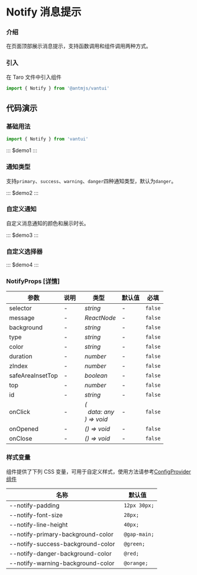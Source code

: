 # Notify 消息提示

### 介绍

在页面顶部展示消息提示，支持函数调用和组件调用两种方式。

### 引入

在 Taro 文件中引入组件

```js
import { Notify } from '@antmjs/vantui'
```

## 代码演示

### 基础用法

```js
import { Notify } from 'vantui'
```

::: $demo1 :::

### 通知类型

支持`primary`、`success`、`warning`、`danger`四种通知类型，默认为`danger`。

::: $demo2 :::

### 自定义通知

自定义消息通知的颜色和展示时长。

::: $demo3 :::

### 自定义选择器

::: $demo4 :::

### NotifyProps [[详情]](https://github.com/AntmJS/vantui/tree/main/packages/vantui/types/notify.d.ts)

| 参数             | 说明 | 类型                                                                                                | 默认值 | 必填    |
| ---------------- | ---- | --------------------------------------------------------------------------------------------------- | ------ | ------- |
| selector         | -    | _&nbsp;&nbsp;string<br/>_                                                                           | -      | `false` |
| message          | -    | _&nbsp;&nbsp;ReactNode<br/>_                                                                        | -      | `false` |
| background       | -    | _&nbsp;&nbsp;string<br/>_                                                                           | -      | `false` |
| type             | -    | _&nbsp;&nbsp;string<br/>_                                                                           | -      | `false` |
| color            | -    | _&nbsp;&nbsp;string<br/>_                                                                           | -      | `false` |
| duration         | -    | _&nbsp;&nbsp;number<br/>_                                                                           | -      | `false` |
| zIndex           | -    | _&nbsp;&nbsp;number<br/>_                                                                           | -      | `false` |
| safeAreaInsetTop | -    | _&nbsp;&nbsp;boolean<br/>_                                                                          | -      | `false` |
| top              | -    | _&nbsp;&nbsp;number<br/>_                                                                           | -      | `false` |
| id               | -    | _&nbsp;&nbsp;string<br/>_                                                                           | -      | `false` |
| onClick          | -    | _&nbsp;&nbsp;(<br/>&nbsp;&nbsp;&nbsp;&nbsp;data:&nbsp;any<br/>&nbsp;&nbsp;)&nbsp;=>&nbsp;void<br/>_ | -      | `false` |
| onOpened         | -    | _&nbsp;&nbsp;()&nbsp;=>&nbsp;void<br/>_                                                             | -      | `false` |
| onClose          | -    | _&nbsp;&nbsp;()&nbsp;=>&nbsp;void<br/>_                                                             | -      | `false` |

### 样式变量

组件提供了下列 CSS 变量，可用于自定义样式，使用方法请参考[ConfigProvider 组件](https://antmjs.github.io/vantui/#/config-provider)

| 名称                              | 默认值        |
| --------------------------------- | ------------- |
| --notify-padding                  | ` 12px 30px;` |
| --notify-font-size                | ` 28px;`      |
| --notify-line-height              | ` 40px;`      |
| --notify-primary-background-color | ` @gap-main;` |
| --notify-success-background-color | ` @green;`    |
| --notify-danger-background-color  | ` @red;`      |
| --notify-warning-background-color | ` @orange;`   |
